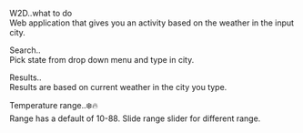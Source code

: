 W2D..what to do   
Web application that gives you an activity based on the weather in the input city.

Search..  
Pick state from drop down menu and type in city.

Results..  
Results are based on current weather in the city you type.

Temperature range..❄️🔥  
Range has a default of 10-88. Slide range slider for different range.
